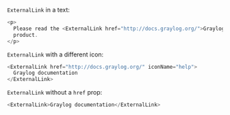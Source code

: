 `ExternalLink` in a text:

```js
<p>
  Please read the <ExternalLink href="http://docs.graylog.org/">Graylog documentation</ExternalLink> to learn about the
  product.
</p>
```

`ExternalLink` with a different icon:

```js
<ExternalLink href="http://docs.graylog.org/" iconName="help">
  Graylog documentation
</ExternalLink>
```

`ExternalLink` without a `href` prop:

```js
<ExternalLink>Graylog documentation</ExternalLink>
```
